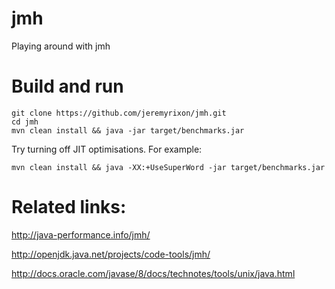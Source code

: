 # jmh
Playing around with jmh

# Build and run

    git clone https://github.com/jeremyrixon/jmh.git
    cd jmh
    mvn clean install && java -jar target/benchmarks.jar

Try turning off JIT optimisations. For example:

    mvn clean install && java -XX:+UseSuperWord -jar target/benchmarks.jar

# Related links:

http://java-performance.info/jmh/

http://openjdk.java.net/projects/code-tools/jmh/

http://docs.oracle.com/javase/8/docs/technotes/tools/unix/java.html

